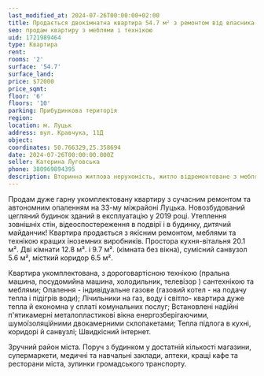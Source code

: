 ```yaml
---
last_modified_at: 2024-07-26T00:00:00+02:00
title: Продається двокімнатна квартира 54.7 м² з ремонтом від власника на Кравчука
seo: продам квартиру з меблями і технікою
uid: 1721989464
type: Квартира
rent:
rooms: '2'
surface: '54.7'
surface_land:
price: $72000
price_sqmt:
floor: '6'
floors: '10'
parking: Прибудинкова територія
region:
location: м. Луцьк
address: вул. Кравчука, 11Д
object:
coordinates: 50.766329,25.358694
date: 2024-07-26T00:00:00.000Z
seller: Катерина Луговська
phone: 380969894395
description: Вторинна житлова нерухомість, житло відремонтоване з меблями і технікою, придатне і готове для проживання
---
```


Продам дуже гарну укомплектовану квартиру з сучасним ремонтом та автономним опаленням на 33-му міжрайоні Луцька. Новозбудований цегляний будинок зданий в експлуатацію у 2019 році. Утеплення зовнішніх стін, відеоспостереження в подвірї і в будинку, дитячий майданчик! Квартира продається з якісним ремонтом, меблями та технікою кращих іноземних виробників. Простора кухня-вітальня 20.1 м². Дві кімнати 12.8 м². і 9.7 м². (кімната без вікна), сумісний санвузол 5.6 м², місткий коридор 6.5 м².

Квартира укомплектована, з дороговартісною технікою (пральна машина, посудомийна машина, холодильник, телевізор ) сантехнікою та меблями; Опалення - індивідуальне газове (газовий котел - на подачу тепла і підігрів води); Лічильники на газ, воду і світло- квартира дуже тепла й економна у сплаті комунальних послуг; Встановлені надійні п'ятикамерні металопластикові вікна енергозберігаючими, шумоїзоляційними двокамерними склопакетами; Тепла підлога в кухні, коридорі й санвузлі; Швидкісний інтернет.

Зручний район міста. Поруч з будинком у достатній кількості магазини, супермаркети, медичні та навчальні заклади, аптеки, кращі кафе та ресторани міста, зупинки громадського транспорту.

